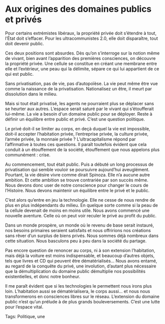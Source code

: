 # Aux origines des domaines publics et privés

Pour certains extrémistes libéraux, la propriété privée doit s’étendre à tout, l’État doit s’effacer. Pour les ultracommunistes 2.0, elle doit disparaître, tout doit devenir public.<span id="more-31710"></span>

Ces deux positions sont absurdes. Dès qu’on s’interroge sur la notion même de vivant, bien avant l’apparition des premières consciences, on découvre la propriété privée. Une cellule se constitue en créant une membrane entre elle et l’extérieur, une peau qui la délimite, sépare ce qui lui appartient de ce qui est public.

Sans privatisation, pas de vie, pas d’autopoïèse. La vie peut même être vue comme la naissance de la privatisation. Nationalisez un être, il meurt par dissolution dans le milieu.

Mais si tout était privatisé, les agents ne pourraient plus se déplacer sans se heurter aux autres. L’espace serait saturé par le vivant qui s’étoufferait lui-même. La vie a besoin d'un domaine public pour se déployer. Reste à définir un équilibre entre public et privé. C’est une question politique.

Le privé doit-il se limiter au corps, en deçà duquel la vie est impossible, doit-il accepter l’habitation privée, l’entreprise privée, la culture privée, l’armée privée, la monnaie privée ? L’ultracapitalisme répond par l’affirmative à toutes ces questions. Il paraît toutefois évident que cela conduit à un étouffement de la société, étouffement que nous appelons plus communément : crise.

Au commencement, tout était public. Puis a débuté un long processus de privatisation qui semble vouloir se poursuivre aujourd’hui aveuglément. Pourtant, la vie désire vivre comme dirait Spinoza. Elle n’a aucune autre ambition. Et cette ambition se trouve contrariée par son succès même. Nous devons donc user de notre conscience pour changer le cours de l’Histoire. Nous devons maintenir un équilibre entre le privé et le public.

C’est alors qu’entre en jeu la technologie. Elle ne cesse de nous rendre de plus en plus indépendants du milieu. En quelque sorte comme si la peau de la cellule devenait de moins en moins utile. Nous avons commencé une nouvelle aventure. Celle où on peut voir reculer le privé au profit du public.

Dans un monde prospère, un monde où le revenu de base serait instauré, nos besoins primaires seraient satisfaits et nous offririons nos créations sans rêver d’un surplus de biens privés. Nous sommes déjà nombreux dans cette situation. Nous basculons peu à peu dans la société du partage.

Pas encore question de renoncer au corps, ni à son extension l’habitation, mais déjà la voiture est moins indispensable, et beaucoup d’autres objets, tels que livres et CD qui peuvent être dématérialisés… Nous avons entamé, au regard de la conquête du privé, une involution, d’autant plus nécessaire que la démultiplication du domaine public démultiplie nos possibilités existentielles, et donc notre bonheur.

Il me paraît évident que si les technologies le permettent nous irons plus loin. L’habitation aussi se dématérialisera, le corps aussi… et nous nous transformerons en consciences libres sur le réseau. L’extension du domaine public n’est qu’un prélude à de plus grands bouleversements. C’est une lutte pour l’espace vital.

Tags: Politique, une
